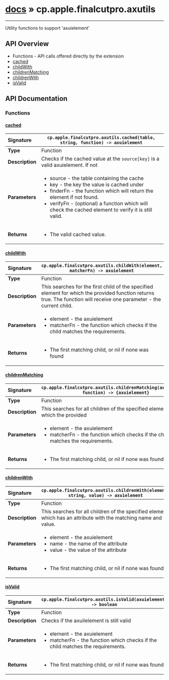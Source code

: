 # [docs](index.md) » cp.apple.finalcutpro.axutils
---

Utility functions to support 'axuielement'

## API Overview
* Functions - API calls offered directly by the extension
 * [cached](#cached)
 * [childWith](#childwith)
 * [childrenMatching](#childrenmatching)
 * [childrenWith](#childrenwith)
 * [isValid](#isvalid)

## API Documentation

### Functions

#### [cached](#cached)
| <span style="float: left;">**Signature**</span> | <span style="float: left;">`cp.apple.finalcutpro.axutils.cached(table, string, function) -> axuielement` </span>                                                          |
| -----------------------------------------------------|---------------------------------------------------------------------------------------------------------|
| **Type**                                             | Function                                                                                         |
| **Description**                                      | Checks if the cached value at the `source[key]` is a valid axuielement. If not                                                                                         |
| **Parameters**                                       | <ul><li>source	- the table containing the cache</li><li>key		- the key the value is cached under</li><li>finderFn	- the function which will return the element if not found.</li><li>verifyFn  - (optional) a function which will check the cached element to verify it is still valid.</li></ul> |
| **Returns**                                          | <ul><li>The valid cached value.</li></ul>          |

#### [childWith](#childwith)
| <span style="float: left;">**Signature**</span> | <span style="float: left;">`cp.apple.finalcutpro.axutils.childWith(element, matcherFn) -> axuielement` </span>                                                          |
| -----------------------------------------------------|---------------------------------------------------------------------------------------------------------|
| **Type**                                             | Function                                                                                         |
| **Description**                                      | This searches for the first child of the specified element for which the provided function returns true. The function will receive one parameter - the current child.                                                                                         |
| **Parameters**                                       | <ul><li>element	- the axuielement</li><li>matcherFn	- the function which checks if the child matches the requirements.</li></ul> |
| **Returns**                                          | <ul><li>The first matching child, or nil if none was found</li></ul>          |

#### [childrenMatching](#childrenmatching)
| <span style="float: left;">**Signature**</span> | <span style="float: left;">`cp.apple.finalcutpro.axutils.childrenMatching(axuielement, function) -> {axuielement}` </span>                                                          |
| -----------------------------------------------------|---------------------------------------------------------------------------------------------------------|
| **Type**                                             | Function                                                                                         |
| **Description**                                      | This searches for all children of the specified element for which the provided                                                                                         |
| **Parameters**                                       | <ul><li>element	- the axuielement</li><li>matcherFn	- the function which checks if the child matches the requirements.</li></ul> |
| **Returns**                                          | <ul><li>The first matching child, or nil if none was found</li></ul>          |

#### [childrenWith](#childrenwith)
| <span style="float: left;">**Signature**</span> | <span style="float: left;">`cp.apple.finalcutpro.axutils.childrenWith(element, string, value) -> axuielement` </span>                                                          |
| -----------------------------------------------------|---------------------------------------------------------------------------------------------------------|
| **Type**                                             | Function                                                                                         |
| **Description**                                      | This searches for all children of the specified element which has an attribute with the matching name and value.                                                                                         |
| **Parameters**                                       | <ul><li>element	- the axuielement</li><li>name		- the name of the attribute</li><li>value	- the value of the attribute</li></ul> |
| **Returns**                                          | <ul><li>The first matching child, or nil if none was found</li></ul>          |

#### [isValid](#isvalid)
| <span style="float: left;">**Signature**</span> | <span style="float: left;">`cp.apple.finalcutpro.axutils.isValid(axuielement) -> boolean` </span>                                                          |
| -----------------------------------------------------|---------------------------------------------------------------------------------------------------------|
| **Type**                                             | Function                                                                                         |
| **Description**                                      | Checks if the axuilelement is still valid                                                                                         |
| **Parameters**                                       | <ul><li>element	- the axuielement</li><li>matcherFn	- the function which checks if the child matches the requirements.</li></ul> |
| **Returns**                                          | <ul><li>The first matching child, or nil if none was found</li></ul>          |

